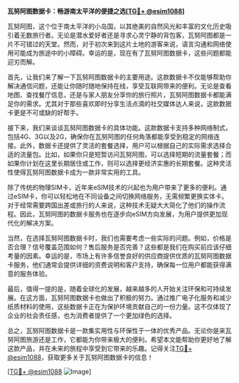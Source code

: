 **瓦努阿图数据卡：畅游南太平洋的便捷之选[[TG💪+ @esim1088](https://t.me/s/esim1088)]**

瓦努阿图，这个位于南太平洋的小岛国，以其绝美的自然风光和丰富的文化历史吸引着无数旅行者。无论是潜水爱好者还是寻求心灵宁静的背包客，瓦努阿图都是一片不可错过的天堂。然而，对于初次来到这片土地的游客来说，语言沟通和网络使用可能成为旅途中的小障碍。幸运的是，现在有了瓦努阿图数据卡，这些问题都能迎刃而解。

首先，让我们来了解一下瓦努阿图数据卡的主要用途。这款数据卡不仅能够帮助你解决通信问题，还能让你随时随地保持在线，享受互联网带来的便利。无论是查看地图、查找餐厅信息，还是与家人朋友分享你的旅行照片，瓦努阿图数据卡都能满足你的需求。尤其对于那些喜欢即时分享生活点滴的社交媒体达人来说，这款数据卡更是不可或缺的好帮手。

接下来，我们来谈谈瓦努阿图数据卡的具体功能。这款数据卡支持多种网络制式，包括4G、3G以及2G，确保你在瓦努阿图的任何角落都能享受到稳定的网络连接。此外，数据卡还提供了灵活的套餐选择，用户可以根据自己的实际需求选择合适的流量包。比如，如果你只是短暂访问瓦努阿图，可以选择短期的流量套餐；而如果你计划在这里长期居住或工作，则可以选择更经济实惠的长期套餐。这种灵活性使得瓦努阿图数据卡成为一款非常实用的工具。

除了传统的物理SIM卡，近年来eSIM技术的兴起也为用户带来了更多的便利。通过eSIM卡，你可以轻松地在不同设备之间切换网络服务，无需频繁更换实体卡。对于经常需要跨国出差或旅行的人来说，这种技术无疑大大简化了他们的操作流程。因此，瓦努阿图的数据卡服务也在逐步向eSIM方向发展，为用户提供更加现代化的解决方案。

当然，在选择瓦努阿图数据卡时，我们也需要考虑一些实际的问题。例如，价格是否合理？信号覆盖范围如何？售后服务是否完善？这些都是我们在购买前应该仔细考量的因素。幸运的是，市场上有许多信誉良好的供应商提供优质的瓦努阿图数据卡服务，他们通常会提供详细的资费说明和客户支持，确保每一位用户都能获得满意的服务体验。

最后，值得一提的是，随着全球化的发展，越来越多的人开始关注环保和可持续发展。在这方面，瓦努阿图数据卡也做出了积极的努力。通过推广电子化服务和减少纸质材料的使用，这些数据卡正在为保护环境贡献自己的一份力量。这不仅体现了企业的社会责任感，也为消费者提供了一个更加绿色的选择。

总之，瓦努阿图数据卡是一款集实用性与环保性于一体的优秀产品。无论你是来瓦努阿图旅游还是工作，它都能为你带来极大的便利。希望本文能帮助你更好地了解这款产品，并在未来的旅程中享受到它带来的乐趣。记得关注[TG💪+ @esim1088](https://t.me/s/esim1088)，获取更多关于瓦努阿图数据卡的信息！

[[TG💪+ @esim1088](https://t.me/s/esim1088) ![Image](https://i.postimg.cc/4NQfJmqS/Snipaste-2025-05-13-00-14-12.png)]